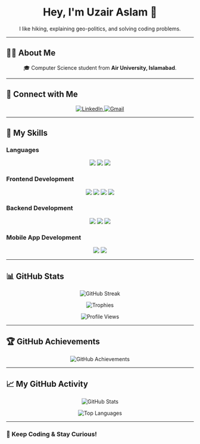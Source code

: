 <h1 align="center">Hey, I'm Uzair Aslam 👋</h1>

<p align="center">
  I like hiking, explaining geo-politics, and solving coding problems.
</p>

---

## 👨‍💻 About Me  
<p align="center">
  🎓 Computer Science student from <b>Air University, Islamabad</b>.  
</p>

---

## 👥 Connect with Me  
<p align="center">
  <a href="https://linkedin.com/in/uzairaslam1">
    <img src="https://img.shields.io/badge/LinkedIn-blue?logo=linkedin" alt="LinkedIn">
  </a>  
  <a href="mailto:mruzairaslam1@gmail.com">
    <img src="https://img.shields.io/badge/Gmail-D14836?logo=gmail&logoColor=white" alt="Gmail">
  </a>
</p>

---

## 🚀 My Skills  
### **Languages**  
<p align="center">
  <img src="https://img.shields.io/badge/C++-00599C?logo=c%2B%2B&logoColor=white">
  <img src="https://img.shields.io/badge/JavaScript-F7DF1E?logo=javascript">
  <img src="https://img.shields.io/badge/Python-3776AB?logo=python">
</p>

### **Frontend Development**  
<p align="center">
  <img src="https://img.shields.io/badge/HTML5-E34F26?logo=html5">
  <img src="https://img.shields.io/badge/CSS3-1572B6?logo=css3">
  <img src="https://img.shields.io/badge/React-61DAFB?logo=react">
  <img src="https://img.shields.io/badge/Bootstrap-563D7C?logo=bootstrap">
</p>

### **Backend Development**  
<p align="center">
  <img src="https://img.shields.io/badge/Node.js-339933?logo=node.js">
  <img src="https://img.shields.io/badge/MongoDB-4EA94B?logo=mongodb">
  <img src="https://img.shields.io/badge/Express.js-000000?logo=express&logoColor=white">
</p>

### **Mobile App Development**  
<p align="center">
  <img src="https://img.shields.io/badge/Flutter-02569B?logo=flutter">
  <img src="https://img.shields.io/badge/Firebase-FFCA28?logo=firebase">
</p>

---

## 📊 GitHub Stats  

<p align="center">
  <img src="https://github-readme-streak-stats.herokuapp.com?user=uzairaslam437&theme=radical&hide_border=true" alt="GitHub Streak">
</p>

<p align="center">
  <img src="https://github-profile-trophy.vercel.app/?username=uzairaslam437&theme=darkhub&no-frame=true&row=1&column=7" alt="Trophies">
</p>

<p align="center">
  <img src="https://komarev.com/ghpvc/?username=uzairaslam437&label=Profile%20Views&color=brightgreen&style=flat" alt="Profile Views">
</p>

---

## 🏆 GitHub Achievements  
<p align="center">
  <img src="https://github-profile-trophy.vercel.app/?username=uzairaslam437&theme=darkhub&no-frame=true&column=7" alt="GitHub Achievements">
</p>

---

## 📈 My GitHub Activity  
<p align="center">
  <img src="https://github-readme-stats.vercel.app/api?username=uzairaslam437&show_icons=true&theme=radical&hide_border=true" alt="GitHub Stats">
</p>

<p align="center">
  <img src="https://github-readme-stats.vercel.app/api/top-langs/?username=uzairaslam437&layout=compact&theme=radical&hide_border=true" alt="Top Languages">
</p>

---

### 🚀 Keep Coding & Stay Curious!  
